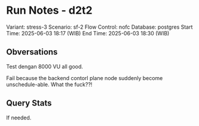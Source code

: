 # Run Notes - d2t2

Variant: stress-3
Scenario: sf-2
Flow Control: nofc
Database: postgres
Start Time: 2025-06-03 18:17 (WIB)
End Time: 2025-06-03 18:30 (WIB)

## Obversations

Test dengan 8000 VU all good.

Fail because the backend contorl plane node suddenly become unschedule-able. What the fuck??!

## Query Stats

If needed.
